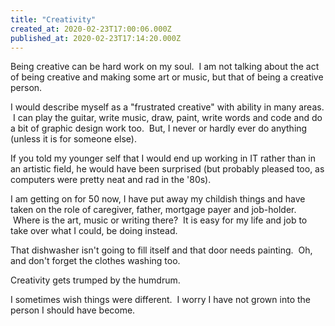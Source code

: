 ```yaml
---
title: "Creativity"
created_at: 2020-02-23T17:00:06.000Z
published_at: 2020-02-23T17:14:20.000Z
---
```

Being creative can be hard work on my soul.  I am not talking about the act of being creative and making some art or music, but that of being a creative person.

I would describe myself as a "frustrated creative" with ability in many areas.  I can play the guitar, write music, draw, paint, write words and code and do a bit of graphic design work too.  But, I never or hardly ever do anything (unless it is for someone else).

If you told my younger self that I would end up working in IT rather than in an artistic field, he would have been surprised (but probably pleased too, as computers were pretty neat and rad in the '80s).

I am getting on for 50 now, I have put away my childish things and have taken on the role of caregiver, father, mortgage payer and job-holder.  Where is the art, music or writing there?  It is easy for my life and job to take over what I could, be doing instead.

That dishwasher isn't going to fill itself and that door needs painting.  Oh, and don't forget the clothes washing too.

Creativity gets trumped by the humdrum.

I sometimes wish things were different.  I worry I have not grown into the person I should have become.
